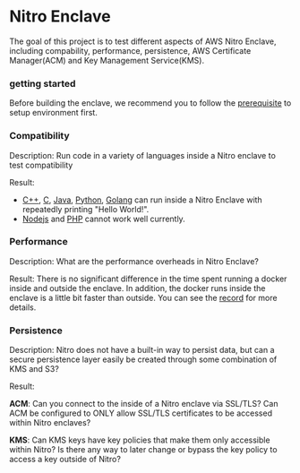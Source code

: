 # Nitro Enclave

The goal of this project is to test different aspects of AWS Nitro Enclave, including compability, performance, persistence, AWS Certificate Manager(ACM) and Key Management Service(KMS).


### getting started

Before building the enclave, we recommend you to follow the [prerequisite](/prerequisite.md) to setup environment first.


### Compatibility

Description: Run code in a variety of languages inside a Nitro enclave to test compatibility

Result: 
- [C++](/01Compatibility/test1/), [C](/01Compatibility/test2/), [Java](/01Compatibility/test3/), [Python](/01Compatibility/test4/), [Golang](/01Compatibility/test6/) can run inside a Nitro Enclave with repeatedly printing "Hello World!".
- [Nodejs](/01Compatibility/test5/) and [PHP](/01Compatibility/test7/) cannot work well currently.


### Performance

Description: What are the performance overheads in Nitro Enclave?

Result: There is no significant difference in the time spent running a docker inside and outside the enclave. In addition, the docker runs inside the enclave is a little bit faster than outside. You can see the [record](/02Performance/test_record.md) for more details.

### Persistence

Description: Nitro does not have a built-in way to persist data, but can a secure persistence layer easily be created through some combination of KMS and S3?

Result: 

**ACM**: Can you connect to the inside of a Nitro enclave via SSL/TLS? Can ACM be configured to ONLY allow SSL/TLS certificates to be accessed within Nitro enclaves?

**KMS**: Can KMS keys have key policies that make them only accessible within Nitro? Is there any way to later change or bypass the key policy to access a key outside of Nitro?

